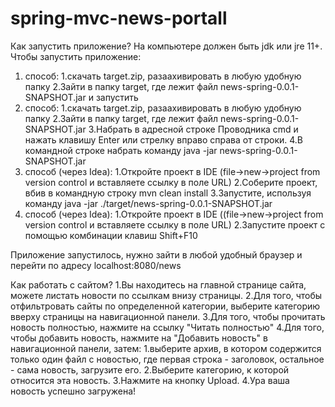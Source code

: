 # spring-mvc-news-portall

Как запустить приложение?
На компьютере должен быть jdk или jre 11+.
Чтобы запустить приложение:
1. способ:
        1.скачать target.zip, разаахивировать в любую удобную папку
        2.Зайти в папку target, где лежит файл news-spring-0.0.1-SNAPSHOT.jar и запустить
2. способ:
        1.скачать target.zip, разаахивировать в любую удобную папку
        2.Зайти в папку target, где лежит файл news-spring-0.0.1-SNAPSHOT.jar
        3.Набрать в адресной строке Проводника cmd и нажать клавишу Enter или стрелку вправо справа от строки.
        4.В командной строке набрать команду java -jar news-spring-0.0.1-SNAPSHOT.jar
3. способ (через Idea):
        1.Откройте проект в IDE (file->new->project from version control и вставляете ссылку в поле URL)
        2.Соберите проект, вбив в командную строку mvn clean install
        3.Запустите, используя команду java -jar ./target/news-spring-0.0.1-SNAPSHOT.jar
4. способ (через Idea):
        1.Откройте проект в IDE ((file->new->project from version control и вставляете ссылку в поле URL)
        2.Запустите проект с помощью комбинации клавиш Shift+F10
  
  
Приложение запустилось, нужно зайти в любой удобный браузер и перейти по адресу 
localhost:8080/news


Как работать с сайтом?
1.Вы находитесь на главной странице сайта, можете листать новости по ссылкам внизу страницы.
2.Для того, чтобы отфильтровать сайты по определенной категории, выберите категорию вверху страницы на навигационной панели.
3.Для того, чтобы прочитать новость полностью, нажмите на ссылку "Читать полностью"
4.Для того, чтобы добавить новость, нажмите на "Добавить новость" в навигационной панели, затем: 
    1.выберите архив,
      в котором содержится только один файл с новостью, где первая строка - заголовок, остальное - сама новость, загрузите его.
    2.Выберите категорию, к которой относится эта новость.
    3.Нажмите на кнопку Upload.
    4.Ура ваша новость успешно загружена!
